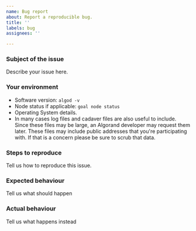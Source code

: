 ```yaml
---
name: Bug report
about: Report a reproducible bug.
title: ''
labels: bug
assignees: ''

---
```


<!--
NOTE: If this issue relates to security, please use the vulnerability disclosure form here:
https://www.algorand.com/resources/blog/security

General, developer or support questions concerning Algorand should be directed to the Algorand Forums https://forum.algorand.org/.
-->

### Subject of the issue
Describe your issue here.

### Your environment
* Software version: `algod -v`
* Node status if applicable: `goal node status`
* Operating System details. 
* In many cases log files and cadaver files are also useful to include. Since these files may be large, an Algorand developer may request them later. These files may include public addresses that you're participating with. If that is a concern please be sure to scrub that data.

### Steps to reproduce
Tell us how to reproduce this issue.

### Expected behaviour
Tell us what should happen

### Actual behaviour
Tell us what happens instead
